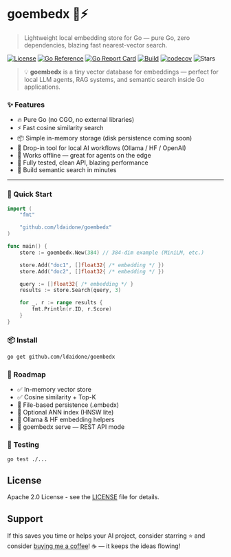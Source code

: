 # goembedx 🧠⚡
> Lightweight local embedding store for Go — pure Go, zero dependencies, blazing fast nearest-vector search.

[![License](https://img.shields.io/badge/License-Apache%202.0-blue.svg)](https://opensource.org/licenses/Apache-2.0)
[![Go Reference](https://pkg.go.dev/badge/github.com/ldaidone/goembedx.svg)](https://pkg.go.dev/github.com/ldaidone/goembedx)
[![Go Report Card](https://goreportcard.com/badge/github.com/ldaidone/goembedx?refresh=1
)](https://goreportcard.com/badge/github.com/ldaidone/goembedx?refresh=1
)
[![Build](https://github.com/ldaidone/goembedx/actions/workflows/ci.yml/badge.svg)](https://github.com/ldaidone/goembedx/actions/workflows/ci.yml)
[![codecov](https://codecov.io/gh/ldaidone/goembedx/branch/main/graph/badge.svg)](https://codecov.io/gh/ldaidone/goembedx)
![Stars](https://img.shields.io/github/stars/ldaidone/goembedx?style=social)


> 💡 **goembedx** is a tiny vector database for embeddings — perfect for local LLM agents, RAG systems, and semantic search inside Go applications.

### ✨ Features
- 🔥 Pure Go (no CGO, no external libraries)
- ⚡ Fast cosine similarity search
- 📦 Simple in-memory storage (disk persistence coming soon)
- 🤖 Drop-in tool for local AI workflows (Ollama / HF / OpenAI)
- 💾 Works offline — great for agents on the edge
- 🧪 Fully tested, clean API, blazing performance
- 🧠 Build semantic search in minutes

---

### 🚀 Quick Start

```go
import (
	"fmt"

	"github.com/ldaidone/goembedx"
)

func main() {
	store := goembedx.New(384) // 384-dim example (MiniLM, etc.)

	store.Add("doc1", []float32{ /* embedding */ })
	store.Add("doc2", []float32{ /* embedding */ })

	query := []float32{ /* embedding */ }
	results := store.Search(query, 3)

	for _, r := range results {
		fmt.Println(r.ID, r.Score)
	}
}
```

### 📦 Install

```bash
go get github.com/ldaidone/goembedx
```

### 🔭 Roadmap

- ✅ In-memory vector store
- ✅ Cosine similarity + Top-K
- 🧩 File-based persistence (.embedx)
- 🧠 Optional ANN index (HNSW lite)
- 🤖 Ollama & HF embedding helpers
- 🔌 goembedx serve — REST API mode

### 🧪 Testing

```bash
go test ./...
```

## License

Apache 2.0 License - see the [LICENSE](LICENSE) file for details.

## Support

If this saves you time or helps your AI project, consider starring ⭐
and consider [buying me a coffee](https://www.buymeacoffee.com/leodaido)! ☕️ — it keeps the ideas flowing!